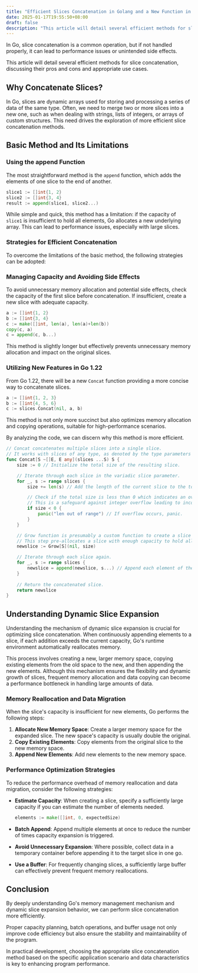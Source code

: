 ```yaml
---
title: "Efficient Slices Concatenation in Golang and a New Function in Go 1.122"
date: 2025-01-17T19:55:50+08:00
draft: false
description: "This article will detail several efficient methods for slice concatenation, discussing their pros and cons and appropriate use cases."
---
```


In Go, slice concatenation is a common operation, but if not handled properly, it can lead to performance issues or unintended side effects. 

This article will detail several efficient methods for slice concatenation, discussing their pros and cons and appropriate use cases.

## Why Concatenate Slices?

In Go, slices are dynamic arrays used for storing and processing a series of data of the same type. Often, we need to merge two or more slices into a new one, such as when dealing with strings, lists of integers, or arrays of custom structures. This need drives the exploration of more efficient slice concatenation methods.

## Basic Method and Its Limitations

### Using the append Function

The most straightforward method is the `append` function, which adds the elements of one slice to the end of another.

```go
slice1 := []int{1, 2}
slice2 := []int{3, 4}
result := append(slice1, slice2...)
```

While simple and quick, this method has a limitation: if the capacity of `slice1` is insufficient to hold all elements, Go allocates a new underlying array. This can lead to performance issues, especially with large slices.

### Strategies for Efficient Concatenation

To overcome the limitations of the basic method, the following strategies can be adopted:

### Managing Capacity and Avoiding Side Effects

To avoid unnecessary memory allocation and potential side effects, check the capacity of the first slice before concatenation. If insufficient, create a new slice with adequate capacity.

```go
a := []int{1, 2}
b := []int{3, 4}
c := make([]int, len(a), len(a)+len(b))
copy(c, a)
c = append(c, b...)
```

This method is slightly longer but effectively prevents unnecessary memory allocation and impact on the original slices.

### Utilizing New Features in Go 1.22

From Go 1.22, there will be a new `Concat` function providing a more concise way to concatenate slices.

```go
a := []int{1, 2, 3}
b := []int{4, 5, 6}
c := slices.Concat(nil, a, b)
```

This method is not only more succinct but also optimizes memory allocation and copying operations, suitable for high-performance scenarios.

By analyzing the code, we can discern why this method is more efficient.

```go
// Concat concatenates multiple slices into a single slice.
// It works with slices of any type, as denoted by the type parameters S (slice type) and E (element type).
func Concat[S ~[]E, E any](slices ...S) S {
	size := 0 // Initialize the total size of the resulting slice.

	// Iterate through each slice in the variadic slice parameter.
	for _, s := range slices {
		size += len(s) // Add the length of the current slice to the total size.

		// Check if the total size is less than 0 which indicates an overflow.
		// This is a safeguard against integer overflow leading to incorrect sizing.
		if size < 0 {
			panic("len out of range") // If overflow occurs, panic.
		}
	}

	// Grow function is presumably a custom function to create a slice with a predefined capacity.
	// This step pre-allocates a slice with enough capacity to hold all elements from the input slices.
	newslice := Grow[S](nil, size) 

	// Iterate through each slice again.
	for _, s := range slices {
		newslice = append(newslice, s...) // Append each element of the current slice to the new slice.
	}
	
	// Return the concatenated slice.
	return newslice
}
```

## Understanding Dynamic Slice Expansion

Understanding the mechanism of dynamic slice expansion is crucial for optimizing slice concatenation. When continuously appending elements to a slice, if each addition exceeds the current capacity, Go's runtime environment automatically reallocates memory. 

This process involves creating a new, larger memory space, copying existing elements from the old space to the new, and then appending the new elements. Although this mechanism ensures the flexibility and dynamic growth of slices, frequent memory allocation and data copying can become a performance bottleneck in handling large amounts of data.

### Memory Reallocation and Data Migration

When the slice's capacity is insufficient for new elements, Go performs the following steps:

1. **Allocate New Memory Space**: Create a larger memory space for the expanded slice. The new space's capacity is usually double the original.
2. **Copy Existing Elements**: Copy elements from the original slice to the new memory space.
3. **Append New Elements**: Add new elements to the new memory space.

### Performance Optimization Strategies

To reduce the performance overhead of memory reallocation and data migration, consider the following strategies:

- **Estimate Capacity**: When creating a slice, specify a sufficiently large capacity if you can estimate the number of elements needed.
  
  ```go
  elements := make([]int, 0, expectedSize)
  ```

- **Batch Append**: Append multiple elements at once to reduce the number of times capacity expansion is triggered.

- **Avoid Unnecessary Expansion**: Where possible, collect data in a temporary container before appending it to the target slice in one go.

- **Use a Buffer**: For frequently changing slices, a sufficiently large buffer can effectively prevent frequent memory reallocations.

## Conclusion

By deeply understanding Go's memory management mechanism and dynamic slice expansion behavior, we can perform slice concatenation more efficiently. 

Proper capacity planning, batch operations, and buffer usage not only improve code efficiency but also ensure the stability and maintainability of the program. 

In practical development, choosing the appropriate slice concatenation method based on the specific application scenario and data characteristics is key to enhancing program performance.



